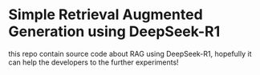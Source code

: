 # Simple Retrieval Augmented Generation using DeepSeek-R1
this repo contain source code about RAG using DeepSeek-R1, hopefully it can help the developers to the further experiments!
